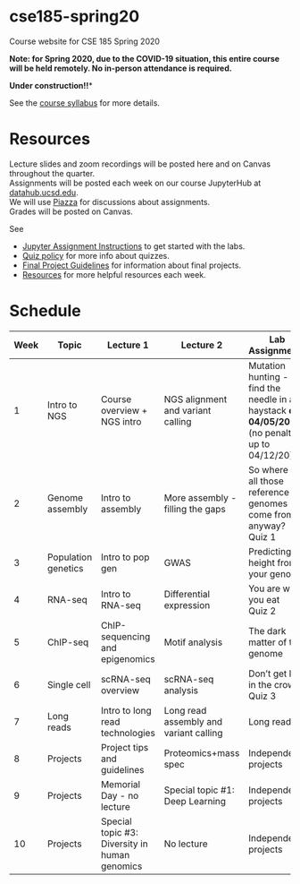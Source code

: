 # cse185-spring20
Course website for CSE 185 Spring 2020

**Note: for Spring 2020, due to the COVID-19 situation, this entire course will be held remotely. No in-person attendance is required.**

**Under construction!!***

See the [course syllabus](https://github.com/gymreklab/cse185-spring20/blob/master/cse185-spring20-syllabus.md) for more details.<br>

# Resources
Lecture slides and zoom recordings will be posted here and on Canvas throughout the quarter. 
<br>
Assignments will be posted each week on our course JupyterHub at [datahub.ucsd.edu](datahub.ucsd.edu).
<br>
We will use [Piazza](https://piazza.com/ucsd/spring2020/cse185/home) for discussions about assignments.
<br>
Grades will be posted on Canvas.

See
* [Jupyter Assignment Instructions](https://github.com/gymreklab/cse185-spring20/blob/master/jupyter_assignment_instructions.md) to get started with the labs.
* [Quiz policy](https://github.com/gymreklab/cse185-spring20/blob/master/quiz_policy.md) for more info about quizzes.
* [Final Project Guidelines](https://github.com/gymreklab/cse185-spring20/blob/master/project_guidelines.md) for information about final projects. 
* [Resources](https://github.com/gymreklab/cse185-spring20/blob/master/resources.md) for more helpful resources each week.

# Schedule

| Week | Topic | Lecture 1 | Lecture 2 | Lab Assignments |
|------|-------|-----------|-------|-----------|
| 1 | Intro to NGS | Course overview + NGS intro | NGS alignment and variant calling | Mutation hunting - find the needle in a haystack **due 04/05/20** (no penalty up to 04/12/20)  | 
|  2 | Genome assembly | Intro to assembly | More assembly - filling the gaps | So where do all those reference genomes come from, anyway? <br>Quiz 1 |
|  3 | Population genetics | Intro to pop gen | GWAS | Predicting height from your genome |
|  4 | RNA-seq | Intro to RNA-seq | Differential expression |  You are what you eat <br>Quiz 2  |
|  5 | ChIP-seq | ChIP-sequencing and epigenomics| Motif analysis |  The dark matter of the genome |
|  6 | Single cell | scRNA-seq overview | scRNA-seq analysis | Don’t get lost in the crowd <br>Quiz 3  |
|  7 | Long reads | Intro to long read technologies | Long read assembly and variant calling |  Long reads |
|  8 | Projects | Project tips and guidelines | Proteomics+mass spec  | Independent projects |
|  9 | Projects | Memorial Day - no lecture | Special topic #1: Deep Learning | Independent projects |
|  10 | Projects | Special topic #3: Diversity in human genomics | No lecture | Independent projects |
